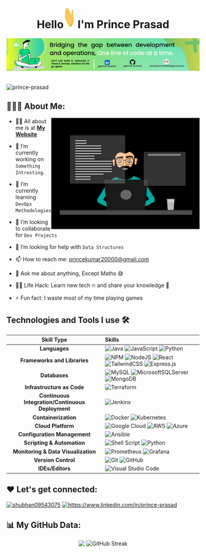 <!-- ![App Screenshot](https://github.com/PRINCE-PRASAD/PRINCE-PRASAD/blob/main/assets/prince.gif?raw=true) -->

<h1 align="center">Hello<img src="https://raw.githubusercontent.com/ABSphreak/ABSphreak/master/gifs/Hi.gif" width="30px" height="60px"> I'm Prince Prasad</h1>

<!-- [![Typing SVG](https://readme-typing-svg.herokuapp.com?font=montserrat&size=56&center=true&vCenter=true&multiline=true&width=1000&height=300&lines=Hello+Folks!!;My+name++is++Prince;Welcome+to+my+Github+Profile)](https://git.io/typing-svg) -->

<div align="center">
  <img src ="./assets/banner.png" />
</div>

 <br/>

 <p align="left"> <img src="https://komarev.com/ghpvc/?username=prince-prasad&label=Profile%20views&color=0e75b6&style=flat" alt="prince-prasad" /> </p>

## 👨🏻‍💻 About Me:

<img  src="./assets/one.gif" height="290px" align="right" />

- 🙋‍♂️ All about me is at **[My Website](https://princeprasad.netlify.app)**

- 🔭 I’m currently working on `Something Intresting`.

- 🌱 I’m currently learning `DevOps Methodologies`

- 👯 I’m looking to collaborate for `Dev Projects`

- 🤔 I’m looking for help with `Data Structures`

- 📫 How to reach me: princekumar20000@gmail.com

- 💬 Ask me about anything, Except Maths :sweat_smile:

- 👨‍💻 Life Hack: Learn new tech :fire: and share your knowledge :tada:

- ⚡ Fun fact: I waste most of my time playing games




<!-- <img width="30%" align="right" src="https://github.com/PRINCE-PRASAD/PRINCE-PRASAD/blob/main/assets/workbench.svg?raw=true">    -->
<!-- 
<h4>Hey There,</h4>  

I'm Prince, a *Web Developer* pursuing my Information Technology Degree who is passionate about building user-friendly, easy-to-use applications, that makes a difference to the lives of those around me. I like to explore new trends and learn new technologies. As of now, I am focused on Web Development and DevOps, but I still wish to explore many fields.    

Want to know more about me? [Check out my portfolio](https://--------/) -->

<h2>Technologies and Tools I use 🛠</h2>

| Skill Type      | Skills | 
| :---:        |    :----   |
|**Languages**|![Java](https://img.shields.io/badge/java-%23ED8B00.svg?style=for-the-badge&logo=java&logoColor=white) ![JavaScript](https://img.shields.io/badge/javascript-%23323330.svg?style=for-the-badge&logo=javascript&logoColor=%23F7DF1E) ![Python](https://img.shields.io/badge/python-3670A0?style=for-the-badge&logo=python&logoColor=ffdd54) | 
|**Frameworks and Libraries**|    ![NPM](https://img.shields.io/badge/NPM-%23000000.svg?style=for-the-badge&logo=npm&logoColor=white) ![NodeJS](https://img.shields.io/badge/node.js-6DA55F?style=for-the-badge&logo=node.js&logoColor=white) ![React](https://img.shields.io/badge/react-%2320232a.svg?style=for-the-badge&logo=react&logoColor=%2361DAFB) ![TailwindCSS](https://img.shields.io/badge/tailwindcss-%2338B2AC.svg?style=for-the-badge&logo=tailwind-css&logoColor=white)  ![Express.js](https://img.shields.io/badge/express.js-%23404d59.svg?logo=express&logoColor=%2361DAFB&style=for-the-badge) |
|**Databases**|    ![MySQL](https://img.shields.io/badge/mysql-%2300f.svg?style=for-the-badge&logo=mysql&logoColor=white)  ![MicrosoftSQLServer](https://img.shields.io/badge/Microsoft%20SQL%20Sever-CC2927?style=for-the-badge&logo=microsoft%20sql%20server&logoColor=white) ![MongoDB](https://img.shields.io/badge/MongoDB-%234ea94b.svg?style=for-the-badge&logo=mongodb&logoColor=white) |
|**Infrastructure as Code**| ![Terraform](https://img.shields.io/badge/terraform-%235835CC.svg?style=for-the-badge&logo=terraform&logoColor=white) |
|**Continuous Integration/Continuous Deployment** | ![Jenkins](https://img.shields.io/badge/jenkins-%232C5263.svg?style=for-the-badge&logo=jenkins&logoColor=white) |
|**Containerization**|   ![Docker](https://img.shields.io/badge/docker-%230db7ed.svg?style=for-the-badge&logo=docker&logoColor=white)  ![Kubernetes](https://img.shields.io/badge/kubernetes-%23326ce5.svg?style=for-the-badge&logo=kubernetes&logoColor=white) |
|**Cloud Platform**|   ![Google Cloud](https://img.shields.io/badge/GoogleCloud-%234285F4.svg?style=for-the-badge&logo=google-cloud&logoColor=white)  ![AWS](https://img.shields.io/badge/AWS-%23FF9900.svg?style=for-the-badge&logo=amazon-aws&logoColor=white) ![Azure](https://img.shields.io/badge/azure-%230072C6.svg?style=for-the-badge&logo=microsoftazure&logoColor=white)  |
|**Configuration Management** |![Ansible](https://img.shields.io/badge/ansible-%231A1918.svg?style=for-the-badge&logo=ansible&logoColor=white) |
|**Scripting & Automation**| ![Shell Script](https://img.shields.io/badge/shell_script-%23121011.svg?style=for-the-badge&logo=gnu-bash&logoColor=white) ![Python](https://img.shields.io/badge/python-3670A0?style=for-the-badge&logo=python&logoColor=ffdd54) |
|**Monitoring & Data Visualization**| ![Prometheus](https://img.shields.io/badge/Prometheus-E6522C?style=for-the-badge&logo=Prometheus&logoColor=white) ![Grafana](https://img.shields.io/badge/grafana-%23F46800.svg?style=for-the-badge&logo=grafana&logoColor=white) |
| **Version Control**|    ![Git](https://img.shields.io/badge/git-%23F05033.svg?style=for-the-badge&logo=git&logoColor=white) ![GitHub](https://img.shields.io/badge/github-%23121011.svg?style=for-the-badge&logo=github&logoColor=white)  |
|**IDEs/Editors**|    ![Visual Studio Code](https://img.shields.io/badge/Visual%20Studio%20Code-0078d7.svg?style=for-the-badge&logo=visual-studio-code&logoColor=white)   |

## ❤️ Let's get connected:

<!-- <p align="center">
    <a href="https://www.linkedin.com/in/prince-prasad/">
        <img src="https://img.shields.io/badge/Linkedin-%230077B5.svg?style=for-the-badge&logo=linkedin&logoColor=white" alt="Linkedin" />
    </a>
    <a href="https://twitter.com/PRINCE__PRASAD">
        <img src="https://img.shields.io/badge/-Twitter-%231DA1F2.svg?style=for-the-badge&logo=Twitter&logoColor=white" alt="Twitter" />
    </a>
     <a href="mailto:princekumar20000@gmail.com">
      <img src="https://img.shields.io/badge/SEND%20MAIL-7cebf5?&style=for-the-badge&logo=MAIL.RU&logoColor=black">
    </a> -->
</p> 

<p align="left">
<a href="https://twitter.com/PRINCE__PRASAD" target="blank"><img align="center" src="https://raw.githubusercontent.com/rahuldkjain/github-profile-readme-generator/master/src/images/icons/Social/twitter.svg" alt="shubhan09543075" height="30" width="40" /></a>
<a href="https://linkedin.com/in/https://www.linkedin.com/in/prince-prasad" target="blank"><img align="center" src="https://raw.githubusercontent.com/rahuldkjain/github-profile-readme-generator/master/src/images/icons/Social/linked-in-alt.svg" alt="https://www.linkedin.com/in/prince-prasad" height="30" width="40" /></a>

</p>


## 📊 My GitHub Data:

<div align="center">
  <img align="center" src="https://github-readme-stats.anuraghazra1.vercel.app/api?username=PRINCE-PRASAD&show_icons=true&theme=chartreuse-dark" />
  <img align="center" src="https://github-readme-streak-stats.herokuapp.com?user=prince-prasad&theme=chartreuse-dark&border_radius=4" alt="GitHub Streak"/>
  
</div>

<!-- <b>My GitHub Stats</b>

<a href="http://www.github.com/PRINCE-PRASAD"><img src="https://github-readme-stats.vercel.app/api?username=PRINCE-PRASAD&show_icons=true&hide=&count_private=true&title_color=0891b2&text_color=ffffff&icon_color=0891b2&bg_color=1c1917&hide_border=true&show_icons=true" alt="PRINCE-PRASAD's GitHub stats" /></a>

<a href="http://www.github.com/PRINCE-PRASAD"><img src="https://github-readme-streak-stats.herokuapp.com/?user=PRINCE-PRASAD&stroke=ffffff&background=1c1917&ring=0891b2&fire=0891b2&currStreakNum=ffffff&currStreakLabel=0891b2&sideNums=ffffff&sideLabels=ffffff&dates=ffffff&hide_border=true" /></a> -->

